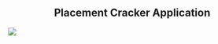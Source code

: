 <h2 align="center"> Placement Cracker Application </h2>

<p align="left">
	<img src="https://i.postimg.cc/WpKGHBSQ/ic-launcher-adaptive-fore.png" />
	</p>
